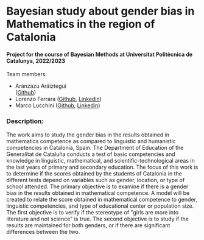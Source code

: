 <h1 align="left">Bayesian study about gender bias in Mathematics in the region of Catalonia </ >

<h4 align="left">Project for the course of Bayesian Methods at Universitat Politècnica de Catalunya, 2022/2023</h4>

<p align="left"> Team members:
<ul>
  <li>Aránzazu Aráiztegui</li> (<a href="https://github.com/Arantxatxu" target="_blank">Github</a>)
  <li>Lorenzo Ferrara (<a href="https://github.com/lorenzoferrara/" target="_blank">Github</a>, <a href="https://www.linkedin.com/in/lorenzo-ferrara-567211244/" target="_blank">Linkedin</a>) </li> 
  <li>Marco Lucchini (<a href="https://github.com/marcolucchini/" target="_blank">Github</a>, <a href="https://www.linkedin.com/in/marco-lucchini-294801218/" target="_blank">Linkedin</a>)</li>
  
</ul>
</p>

<h3 align="left">Description:</h3>
<p align="left">The work aims to study the gender bias in the results obtained in mathematics competence as compared to linguistic and humanistic competencies in Catalonia, Spain. The Department of Education of the Generalitat de Cataluña conducts a test of basic competencies and knowledge in linguistic, mathematical, and scientific-technological areas in the last years of primary and secondary education. The focus of this work is to determine if the scores obtained by the students of Catalonia in the different tests depend on variables such as gender, location, or type of school attended. The primary objective is to examine if there is a gender bias in the results obtained in mathematical competence. A model will be created to relate the score obtained in mathematical competence to gender, linguistic competencies, and type of educational center or population size. The first objective is to verify if the stereotype of "girls are more into literature and not science" is true. The second objective is to study if the results are maintained for both genders, or if there are significant differences between the two.</p>

